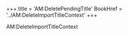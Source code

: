 +++
title = 'AM:DeletePendingTitle'
BookHref = '../AM:DeleteImportTitleContext'
+++

AM:DeleteImportTitleContext
